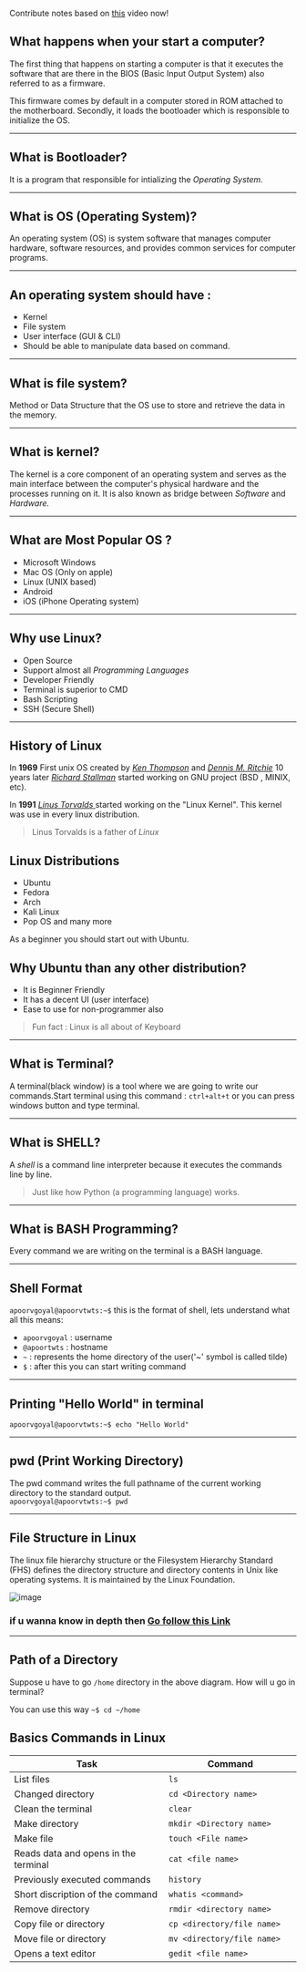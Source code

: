 Contribute notes based on [this](https://www.youtube.com/watch?v=Juo_0lpBMPY) video now!

## **What happens when your start a computer?**

The first thing that happens on starting a computer is that it executes the software that are there in the BIOS (Basic Input Output System) also referred to as a firmware.

This firmware comes by default in a computer stored in ROM attached to the motherboard. Secondly, it loads the bootloader which is responsible to initialize the OS.
___

## **What is Bootloader?**

It is a program that responsible for intializing the *Operating System.*

___

 ## **What is OS (Operating System)?**
 
 An operating system (OS) is system software that manages computer hardware, software resources, and provides common services for computer programs. 
 
 ___
## **An operating system should have :**
 - Kernel
 - File system
 - User interface (GUI & CLI)
 - Should be able to manipulate data based on command.
 ___
 
## **What is file system?**

Method or Data Structure that the OS use to store and retrieve the data in the memory.

___

## **What is kernel?**
The kernel is a core component of an operating system and serves as the main interface between the computer's physical hardware and the processes running on it. 
It is also known as bridge between *Software* and *Hardware.*
___

## **What are Most Popular OS ?**
- Microsoft Windows
- Mac OS (Only on apple)
- Linux (UNIX based)
- Android 
- iOS (iPhone Operating system)
___

## **Why use Linux?**
 - Open Source 
 - Support almost all *Programming Languages*
 - Developer Friendly
 - Terminal is superior to CMD
 - Bash Scripting 
 - SSH (Secure Shell)
 ___

  ## **History of Linux**
 
  In **1969** First unix OS created by <u>*Ken Thompson*</u> and <u>*Dennis M. Ritchie*</u>
  10 years later <u>*Richard Stallman*</u> started working on GNU project (BSD , MINIX, etc).

  In **1991** <u>*Linus Torvalds* </u>started working on the "Linux Kernel". This kernel was use in every linux distribution.

>Linus Torvalds is a father of *Linux*  


## **Linux Distributions** 
 - Ubuntu
 - Fedora
 - Arch
 - Kali Linux
 - Pop OS and many more

As a beginner you should start out with Ubuntu.

## **Why Ubuntu than any other distribution?**
- It is Beginner Friendly
- It has a decent UI (user interface)
- Ease to use for non-programmer also

>Fun fact : Linux is all about of Keyboard
___

## **What is Terminal?**

A terminal(black window) is a tool where we are going to write our commands.Start terminal using this command : `ctrl+alt+t` or you can press windows button and type terminal.
___
 
 ## **What is SHELL?**
 A *shell* is a command line interpreter because it executes the commands line by line. 
 
 >Just like how Python (a programming language) works.
 ___
 
 ## **What is BASH Programming?**
 
 Every command we are writing on the terminal is a BASH language.
 ___
 
 ## **Shell Format**
 `apoorvgoyal@apoorvtwts:~$`
  this is the format of shell, lets understand what all this means:
  
  - `apoorvgoyal` : username 
  - `@apoortwts` : hostname
  - `~` : represents the home directory of the user('~' symbol is called tilde)
  - `$` : after this you can start writing command
  ___
  
## **Printing "Hello World" in terminal**
 `apoorvgoyal@apoorvtwts:~$ echo "Hello World" `
 ___
  
## **pwd (Print Working Directory)**
 The pwd command writes the full pathname of the current working directory to the standard output.<br>
  `apoorvgoyal@apoorvtwts:~$ pwd`
  ___

 ## **File Structure in Linux**
 The linux file hierarchy structure or the Filesystem Hierarchy Standard (FHS) defines the directory structure and directory contents in Unix like operating systems. It is maintained by the Linux Foundation.
 
 ![image](https://www.linuxtrainingacademy.com/wp-content/uploads/2014/03/linux-folders.jpg)
 ### if u wanna know in depth then [Go follow this Link](https://www.geeksforgeeks.org/linux-file-hierarchy-structure/)

 ___
   
   
## **Path of a Directory**
Suppose u have to go `/home` directory in the above diagram. How will u go in terminal?

You can use this way `~$ cd ~/home`

## Basics Commands in Linux
|                Task                          |          Command                 |
|----------------------------------------------|----------------------------------|
|List files                                    |`ls`                              |
|Changed directory                             |`cd <Directory name> `            |
|Clean the terminal                            |`clear`                           |
|Make directory                                |`mkdir <Directory name>`          |
|Make file                                     |`touch <File name>`               |
|Reads data and opens in the terminal          |`cat <file name>`                 |
|Previously executed commands                  |`history`                         |
|Short discription of the command              |`whatis <command>`                |
|Remove directory                              |`rmdir <directory name>`          |
|Copy file or directory                        |`cp <directory/file name>`        |
|Move file or directory                        |`mv <directory/file name>    `    |
|Opens a text editor                           |`gedit <file name>`               |